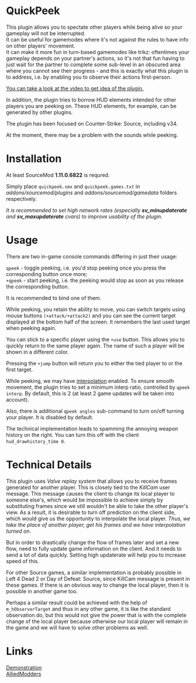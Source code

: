 # QuickPeek
This plugin allows you to spectate other players while being alive so your gameplay will not be interrupted.  
It can be useful for gamemodes where it's not against the rules to have info on other players' movement.  
It can make it more fun in turn-based gamemodes like trikz: oftentimes your gameplay depends on your partner's actions, so it's not that fun having to just wait for the partner to complete some sub-level in an obscured area where you cannot see their progress - and this is exactly what this plugin is to address, i.e. by enabling you to observe their actions first-person.

[You can take a look at the video to get idea of the plugin.](https://www.youtube.com/watch?v=ZoUhiFdZ-2g)

In addition, the plugin tries to borrow HUD elements intended for other players you are peeking on. These HUD elements, for example, can be generated by other plugins.

The plugin has been focused on Counter-Strike: Source, including v34.

At the moment, there may be a problem with the sounds while peeking.  

# Installation
At least SourceMod **1.11.0.6822** is requred.

Simply place ``quickpeek.smx`` and ``quickpeek.games.txt`` in  
*addons/sourcemod/plugins* and *addons/sourcemod/gamedata* folders respectively.

*It is recommended to set high network rates (especially **sv_minupdaterate** and **sv_maxupdaterate** cvars) to improve usability of the plugin.*

# Usage
There are two in-game console commands differing in just their usage:

``qpeek`` - toggle peeking, i.e. you'd stop peeking once you press the corresponding button once more;  
``+qpeek`` - start peeking, i.e. the peeking would stop as soon as you release the corresponding button.

It is recommended to bind one of them.

While peeking, you retain the ability to move, you can switch targets using mouse buttons ``(+attack/+attack2)`` and you can see the current target displayed at the bottom half of the screen. It remembers the last used target when peeking again.

You can stick to a specific player using the ``+use`` button. This allows you to quickly return to the same player again. The name of such a player will be shown in a different color.

Pressing the ``+jump`` button will return you to either the tied player to or the first target.

While peeking, we may have [interpolation](https://developer.valvesoftware.com/wiki/Interpolation) enabled. To ensure smooth movement, the plugin tries to set a minimum interp ratio, controlled by ``qpeek interp``. By default, this is 2 (at least 2 game updates will be taken into account).

Also, there is additional ``qpeek angles`` sub-command to turn on/off turning your player. It is disabled by default.

The technical implementation leads to spamming the annoying weapon history on the right. You can turn this off with the client ``hud_drawhistory_time 0``.

# Technical Details
This plugin uses *Valve replay system* that allows you to receive frames generated for another player. This is closely tied to the *KillCam* user message. This message causes the client to change its local player to someone else's, which would be impossible to achieve simply by substituting frames since we still wouldn't be able to take the other player's view. As a result, it is desirable to turn off prediction on the client side, which would give us the opportunity to interpolate the local player. *Thus, we take the place of another player, get his frames and we have interpolation turned on.*

But in order to drastically change the flow of frames later and set a new flow, need to fully update game information on the client. And it needs to send a lot of data quickly. Setting high updaterate will help you to increase speed of this.

For other Source games, a similar implementation is probably possible in Left 4 Dead 2 or Day of Defeat: Source, since KillCam message is present in these games. If there is an obvious way to change the local player, then it is possible in another game too.

Perhaps a similar result could be achieved with the help of ``m_hObserverTarget`` and thus in any other game, it is like the standard observation do, but this would not give the power that is with the complete change of the local player because otherwise our local player will remain in the game and we will have to solve other problems as well.

# Links
[Demonstration](https://www.youtube.com/watch?v=ZoUhiFdZ-2g)  
[AlliedModders](https://forums.alliedmods.net/showthread.php?p=2801529)
